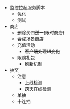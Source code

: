 - 监控拉起服务脚本
	- <s>优化</s>
	- 测试
- 商店
	- <s>删除买四送一(限时商店)</s>
	- <s>合成场景商店</s>
	- 充值活动
		- <s>客户端处理UI变化</s>
	- 限购礼包
		- 刷新机制
- 抽奖
	- 注意
		- 上线检测
		- 跨天在线检测
	- 单抽
	- 十连抽